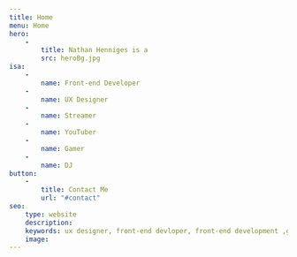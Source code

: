 ```yaml
---
title: Home
menu: Home
hero:
    -
        title: Nathan Henniges is a
        src: heroBg.jpg
isa:
    -
        name: Front-end Developer
    -
        name: UX Designer
    -
        name: Streamer
    -
        name: YouTuber
    -
        name: Gamer
    -
        name: DJ
button:
    -
        title: Contact Me
        url: "#contact"
seo:
    type: website
    description:
    keywords: ux designer, front-end devloper, front-end development ,gamer, streamer, youtuber
    image:
---
```

